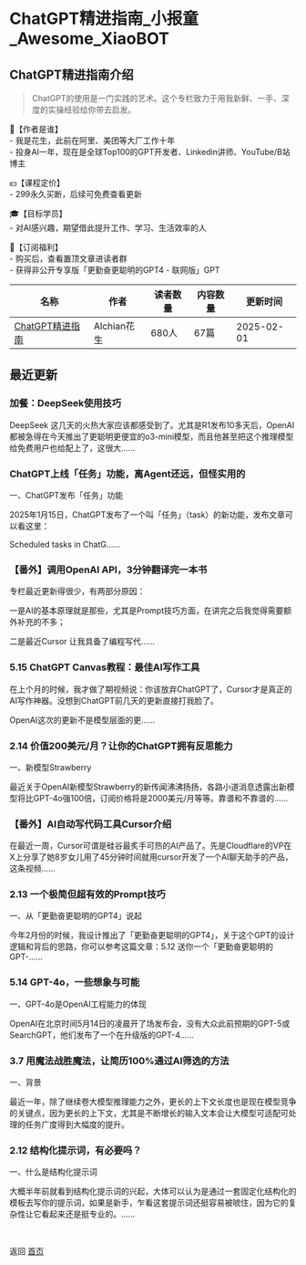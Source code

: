 # ChatGPT精进指南_小报童_Awesome_XiaoBOT

## ChatGPT精进指南介绍
> ChatGPT的使用是一门实践的艺术。这个专栏致力于用我新鲜、一手、深度的实操经验给你带去启发。    
    
🚀【作者是谁】    
\- 我是花生，此前在阿里、美团等大厂工作十年    
\- 投身AI一年，现在是全球Top100的GPT开发者、Linkedin讲师、YouTube/B站博主    
    
💵【课程定价】    
\- 299永久买断，后续可免费查看更新    
    
🎓【目标学员】    
\- 对AI感兴趣，期望借此提升工作、学习、生活效率的人    
    
🎁【订阅福利】    
\- 购买后，查看置顶文章进读者群    
\- 获得非公开专享版「更勤奋更聪明的GPT4 - 联网版」GPT  
  


|名称|作者|读者数量|内容数量|更新时间|
|---|---|---|---|---|
|[ChatGPT精进指南](https://xiaobot.net/p/AIclass?refer=0b133df9-27dc-423b-8101-639049001c13)|Alchian花生|680人|67篇|2025-02-01|

## 最近更新
### 加餐：DeepSeek使用技巧

DeepSeek
这几天的火热大家应该都感受到了。尤其是R1发布10多天后，OpenAI都被急得在今天推出了更聪明更便宜的o3-mini模型，而且他甚至把这个推理模型给免费用户也给配上了，这很大......

### ChatGPT上线「任务」功能，离Agent还远，但怪实用的

一、ChatGPT发布「任务」功能

2025年1月15日，ChatGPT发布了一个叫「任务」（task）的新功能，发布文章可以看这里：

Scheduled tasks in ChatG......

### 【番外】调用OpenAI API，3分钟翻译完一本书

专栏最近更新得很少，有两部分原因：

一是AI的基本原理就是那些，尤其是Prompt技巧方面，在讲完之后我觉得需要额外补充的不多；

二是最近Cursor 让我具备了编程写代......

### 5.15 ChatGPT Canvas教程：最佳AI写作工具

在上个月的时候，我才做了期视频说：你该放弃ChatGPT了，Cursor才是真正的AI写作神器。没想到ChatGPT前几天的更新直接打我脸了。

OpenAI这次的更新不是模型层面的更......

### 2.14 价值200美元/月？让你的ChatGPT拥有反思能力

一、新模型Strawberry

最近关于OpenAI新模型Strawberry的新传闻沸沸扬扬，各路小道消息透露出新模型将比GPT-4o强100倍，订阅价格将是2000美元/月等等。靠谱和不靠谱的......

### 【番外】AI自动写代码工具Cursor介绍

在最近一周，Cursor可谓是硅谷最炙手可热的AI产品了。先是Cloudflare的VP在X上分享了她8岁女儿用了45分钟时间就用cursor开发了一个AI聊天助手的产品，这条视频......

### 2.13 一个极简但超有效的Prompt技巧

一、从「更勤奋更聪明的GPT4」说起

今年2月份的时候，我设计推出了「更勤奋更聪明的GPT4」，关于这个GPT的设计逻辑和背后的思路，你可以参考这篇文章：5.12
送你一个「更勤奋更聪明的GPT-......

### 5.14 GPT-4o，一些想象与可能

一、GPT-4o是OpenAI工程能力的体现

OpenAI在北京时间5月14日的凌晨开了场发布会，没有大众此前预期的GPT-5或SearchGPT，他们发布了一个在升级版的GPT-4......

### 3.7 用魔法战胜魔法，让简历100%通过AI筛选的方法

一、背景

最近一年，除了继续卷大模型推理能力之外，更长的上下文长度也是现在模型竞争的关键点，因为更长的上下文，尤其是不断增长的输入文本会让大模型可适配可处理的任务广度得到大幅度的提升。

### 2.12 结构化提示词，有必要吗？

一、什么是结构化提示词

大概半年前就看到结构化提示词的兴起，大体可以认为是通过一套固定化结构化的模板去写你的提示词，如果是新手，乍看这套提示词还挺容易被唬住，因为它的复杂性让它看起来还是挺专业的。......


<a href="https://github.com/Reno9527/awesome-xiaobot" style="color: white; text-decoration: none;">awesome-xiaobot</a>

返回 [首页](../README.md)
